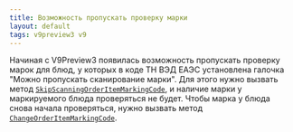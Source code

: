 ```yaml
---
title: Возможность пропускать проверку марки
layout: default
tags: v9preview3 v9
---
```


Начиная с V9Preview3 появилась возможность пропускать проверку марок для блюд, у которых в коде ТН ВЭД ЕАЭС установлена галочка "Можно пропускать сканирование марки".
Для этого нужно вызвать метод
[`SkipScanningOrderItemMarkingCode`](https://iiko.github.io/front.api.sdk/v9/html/M_Resto_Front_Api_Editors_IEditSession_SkipScanningOrderItemMarkingCode.htm),
и наличие марки у маркируемого блюда проверяться не будет.
Чтобы марка у блюда снова начала проверяться, нужно вызвать метод
[`ChangeOrderItemMarkingCode`](https://iiko.github.io/front.api.sdk/v9/html/M_Resto_Front_Api_Editors_IEditSession_ChangeOrderItemMarkingCode.htm).
